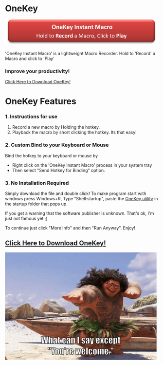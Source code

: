 [mylink]: <https://github.com/LoganTraceur/OneKey/raw/main/OneKey%20Instant%20Macro%20Utility.exe> "Install Ctrl-Quotation"

# OneKey
![OneKey Instant Macro Hold to Record a Macro, Click to Play](Extra/Banner.jpg)

'OneKey Instant Macro' is a lightweight Macro Recorder. Hold to 'Record' a Macro and click to 'Play'

### Improve your productivity!

[Click Here to Download OneKey!][mylink]

# OneKey Features
### 1. Instructions for use
1. Record a new macro by Holding the hotkey.
2. Playback the macro by short clicking the hotkey.
   Its that easy!

### 2. Custom Bind to your Keyboard or Mouse
Bind the hotkey to your keyboard or mouse by 
 - Right click on the 'OneKey Instant Macro' process in your system tray 
 - Then select "Send Hotkey for Binding" option.

### 3. No Installation Required
Simply download the file and double click!
To make program start with windows press Windows+R, Type "Shell:startup", paste the [OneKey utility][mylink] in the startup folder that pops up.

If you get a warning that the software publisher is unknown. That's ok, I'm just not famous yet ;)

To continue just click "More Info" and then "Run Anyway". Enjoy! 

## [Click Here to Download OneKey!][mylink]

![YoureWelcome](Extra/YoureWelcome.gif)

